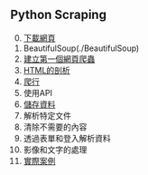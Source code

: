 ## Python Scraping
0. [下載網頁](./下載網頁)
1. BeautifulSoup(./BeautifulSoup)
2. [建立第一個網頁爬蟲](./建立第一個網頁爬蟲)
3. [HTML的剖析](./HTML的剖析)
4. [爬行](./爬行)
5. 使用API
6. [儲存資料](./儲存資料)
7. 解析特定文件
8. 清除不需要的內容
9. 透過表單和登入解析資料
10. 影像和文字的處理
11. [實際案例](./實際案例)
